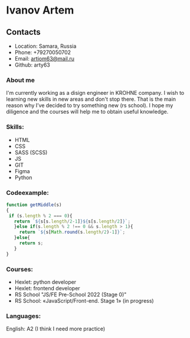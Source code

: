 # Ivanov Artem

## Contacts

* Location: Samara, Russia
* Phone: +79270050702
* Email: artjom63@mail.ru
* Github: arty63

### About me
 I'm currently working as a disign engineer in KROHNE company. I wish to learning new skills in new areas and don't stop there. That is the main reason why I’ve decided to try something new (rs school). I hope my diligence and the courses will help me to obtain useful knowledge.
 ### Skills:
 * HTML
 * CSS
 * SASS (SCSS)
 * JS
 * GIT
 * Figma
 * Python
 ### Codeexample:
 ```javascript
 function getMiddle(s)
{
  if (s.length % 2 === 0){
    return `${s[s.length/2-1]}${s[s.length/2]}`;
    }else if(s.length % 2 !== 0 && s.length > 1){
      return `${s[Math.round(s.length/2)-1]}`;
    }else{
      return s;
    }
}
```
### Courses:
* Hexlet: python developer
* Hexlet: frontend developer
* RS School "JS/FE Pre-School 2022 (Stage 0)"
* RS School: «JavaScript/Front-end. Stage 1» (in progress)

### Languages:
English: A2 (I think I need more practice)